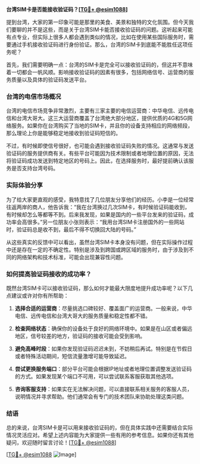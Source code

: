 **台湾SIM卡是否能接收验证码？[[TG💪+ @esim1088](https://t.me/s/esim1088)]**

提到台湾，大家的第一印象可能是那里的美食、美景和独特的文化氛围。但今天我们要聊的并不是这些，而是关于台湾SIM卡能否接收验证码的问题。这听起来可能有点专业，但实际上很多人都会遇到类似的情况，比如在使用某些国际服务时，需要通过手机接收验证码进行身份验证。那么，台湾的SIM卡到底能不能胜任这项任务呢？

首先，我们需要明确一点：台湾的SIM卡是完全可以接收验证码的，但这并不意味着一切都会一帆风顺。影响接收验证码的因素有很多，包括网络信号、运营商的服务质量以及具体的验证码发送平台。

### 台湾的电信市场概况

台湾的电信市场竞争非常激烈，主要有三家主要的电信运营商：中华电信、远传电信和台湾大哥大。这三大运营商覆盖了台湾绝大部分地区，提供优质的4G和5G网络服务。如果你在台湾购买了当地的SIM卡，并且你的设备支持相应的网络频段，那么理论上你是能够稳定地接收到验证码短信的。

不过，有时候即使信号很好，也可能会遇到接收验证码失败的情况。这通常与发送验证码的服务提供商有关。有些平台可能因为技术限制或者地理位置的原因，无法将验证码成功发送到特定地区的号码上。因此，在选择服务时，最好提前确认该服务是否支持台湾号码。

### 实际体验分享

为了给大家更直观的感受，我特意找了几位朋友分享他们的经历。小李是一位经常往返两岸的商人，他告诉我：“我在台湾换过几次SIM卡，有时候验证码能收到，有时候却怎么等都等不到。后来我发现，如果是国内的一些平台发来的验证码，成功率会高很多。”另一位朋友小张则表示：“我用台湾SIM卡注册国外的一些网站时，验证码总是收不到，最后不得不切换回大陆的号码。”

从这些真实的反馈中可以看出，虽然台湾SIM卡本身没有问题，但在实际操作过程中还是存在一定的不确定性。特别是涉及到跨国或跨区域的服务时，由于涉及到不同的网络架构和技术标准，可能会出现兼容性问题。

### 如何提高验证码接收的成功率？

既然台湾SIM卡可以接收验证码，那么如何才能最大限度地提升成功率呢？以下几点建议或许对你有所帮助：

1. **选择合适的运营商**：尽量挑选口碑较好、覆盖面广的运营商。一般来说，中华电信、远传电信和台湾大哥大的服务质量和稳定性都不错。
   
2. **检查网络状态**：确保你的设备处于良好的网络环境中。如果是在山区或者偏远地区，信号较差的地方，验证码的接收可能会受到影响。

3. **避免高峰时段**：如果你发现验证码迟迟未到，不妨稍后再试。特别是在节假日或者特殊活动期间，短信流量激增可能导致延迟。

4. **尝试更换服务端口**：部分平台可能会根据IP地址或者地理位置调整发送验证码的方式。如果发现某个端口不可用，可以尝试联系客服获取其他选项。

5. **咨询客服支持**：如果实在无法解决问题，可以直接联系相关服务的客服人员，说明情况并寻求帮助。他们通常会有专门的技术团队来协助处理这类问题。

### 结语

总的来说，台湾SIM卡是可以用来接收验证码的，但在具体实践中还需要结合实际情况灵活应对。希望上述内容能为大家提供一些有用的参考信息。如果你还有其他疑问，欢迎随时留言讨论！[[TG💪+ @esim1088](https://t.me/s/esim1088)]

[[TG💪+ @esim1088](https://t.me/s/esim1088) ![Image](https://i.postimg.cc/4NQfJmqS/Snipaste-2025-05-13-00-14-12.png)]